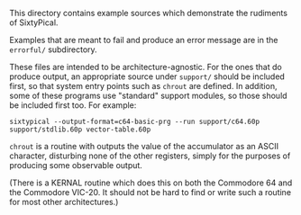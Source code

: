 This directory contains example sources which demonstrate
the rudiments of SixtyPical.

Examples that are meant to fail and produce an error message
are in the `errorful/` subdirectory.

These files are intended to be architecture-agnostic.
For the ones that do produce output, an appropriate source
under `support/` should be included first, so that system entry
points such as `chrout` are defined.  In addition, some of these
programs use "standard" support modules, so those should be included
first too.  For example:

    sixtypical --output-format=c64-basic-prg --run support/c64.60p support/stdlib.60p vector-table.60p

`chrout` is a routine with outputs the value of the accumulator
as an ASCII character, disturbing none of the other registers,
simply for the purposes of producing some observable output.

(There is a KERNAL routine which does this on both the
Commodore 64 and the Commodore VIC-20.  It should not be hard
to find or write such a routine for most other architectures.)
